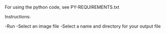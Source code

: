 For using the python code, see PY-REQUIREMENTS.txt

Instructions:

-Run
-Select an image file
-Select a name and directory for your output file